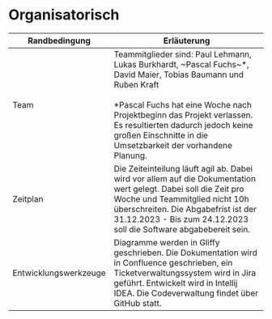 # Organisatorisch

| **Randbedingung** | **Erläuterung** |
| --- | --- |
| Team | Teammitglieder sind: Paul Lehmann, Lukas Burkhardt, ~Pascal Fuchs~\*, David Maier, Tobias Baumann und Ruben Kraft<br><br>\*Pascal Fuchs hat eine Woche nach Projektbeginn das Projekt verlassen. Es resultierten dadurch jedoch keine großen Einschnitte in die Umsetzbarkeit der vorhandene Planung. |
| Zeitplan | Die Zeiteinteilung läuft agil ab. Dabei wird vor allem auf die Dokumentation wert gelegt. Dabei soll die Zeit pro Woche und Teammitglied nicht 10h überschreiten. Die Abgabefrist ist der 31.12.2023 - Bis zum 24.12.2023 soll die Software abgabebereit sein. |
| Entwicklungswerkzeuge | Diagramme werden in Gliffy geschrieben. Die Dokumentation wird in Confluence geschrieben, ein Ticketverwaltungssystem wird in Jira geführt. Entwickelt wird in Intellij IDEA. Die Codeverwaltung findet über GitHub statt. |